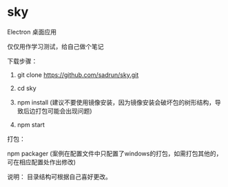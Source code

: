 # sky
Electron 桌面应用

仅仅用作学习测试，给自己做个笔记

下载步骤：

1. git clone https://github.com/sadrun/sky.git

2. cd sky

3. npm install (建议不要使用镜像安装，因为镜像安装会破坏包的树形结构，导致后边打包可能会出现问题)

4. npm start

打包：

npm packager  (案例在配置文件中只配置了windows的打包，如需打包其他的，可在相应配置处作出修改)


说明：
目录结构可根据自己喜好更改。
